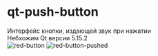 # qt-push-button
Интерфейс кнопки, издающей звук при нажатии\
Небхожим Qt версии 5.15.2\
![red-button](https://user-images.githubusercontent.com/46111337/222002411-7c7d77b8-1c39-4afe-8dc4-bdc7d74f8650.png)
![red-button-pushed](https://user-images.githubusercontent.com/46111337/222002417-b1cdfecb-1007-4650-b8b1-c4c33bd2af56.png)
